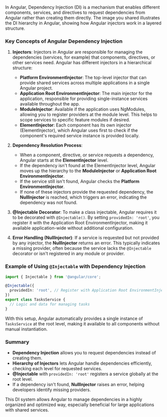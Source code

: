In Angular, Dependency Injection (DI) is a mechanism that enables different components, services, and directives to request dependencies from Angular rather than creating them directly. The image you shared illustrates the DI hierarchy in Angular, showing how Angular injectors work in a layered structure.

### Key Concepts of Angular Dependency Injection

1. **Injectors**: Injectors in Angular are responsible for managing the dependencies (services, for example) that components, directives, or other services need. Angular has different injectors in a hierarchical structure:
   - **Platform EnvironmentInjector**: The top-level injector that can provide shared services across multiple applications in a single Angular project.
   - **Application Root EnvironmentInjector**: The main injector for the application, responsible for providing single-instance services available throughout the app.
   - **ModuleInjector**: Available if the application uses NgModules, allowing you to register providers at the module level. This helps to scope services to specific feature modules if desired.
   - **ElementInjector**: Each component has its own injector (ElementInjector), which Angular uses first to check if the component's required service instance is provided locally.

2. **Dependency Resolution Process**: 
   - When a component, directive, or service requests a dependency, Angular starts at the **ElementInjector** level.
   - If the dependency isn't found at the ElementInjector level, Angular moves up the hierarchy to the **ModuleInjector** or **Application Root EnvironmentInjector**.
   - If the service still isn't found, Angular checks the **Platform EnvironmentInjector**.
   - If none of these injectors provide the requested dependency, the **NullInjector** is reached, which triggers an error, indicating the dependency was not found.

3. **@Injectable Decorator**: To make a class injectable, Angular requires it to be decorated with `@Injectable()`. By setting `providedIn: 'root'`, you register it with the Application Root EnvironmentInjector, making it available application-wide without additional configuration.

4. **Error Handling (NullInjector)**: If a service is requested but not provided by any injector, the **NullInjector** returns an error. This typically indicates a missing provider, often because the service lacks the `@Injectable` decorator or isn't registered in any module or provider.

### Example of Using `@Injectable` with Dependency Injection

```typescript
import { Injectable } from '@angular/core';

@Injectable({
  providedIn: 'root', // Register with Application Root EnvironmentInjector
})
export class TasksService {
  // Logic and data for managing tasks
}
```

With this setup, Angular automatically provides a single instance of `TasksService` at the root level, making it available to all components without manual instantiation.

### Summary

- **Dependency Injection** allows you to request dependencies instead of creating them.
- **Hierarchy of Injectors** lets Angular handle dependencies efficiently, checking each level for requested services.
- **@Injectable** with `providedIn: 'root'` registers a service globally at the root level.
- If a dependency isn't found, **NullInjector** raises an error, helping developers identify missing providers.

This DI system allows Angular to manage dependencies in a highly organized and optimized way, especially beneficial for large applications with shared services.
